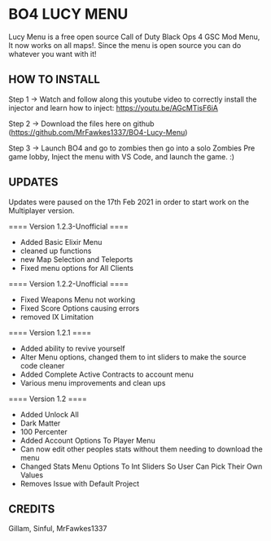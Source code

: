 # BO4 LUCY MENU
Lucy Menu is a free open source Call of Duty Black Ops 4 GSC Mod Menu, It now works on all maps!. Since the menu is open source you can do whatever you want with it!

## HOW TO INSTALL
Step 1 -> Watch and follow along this youtube video to correctly install the injector and learn how to inject: https://youtu.be/AGcMTisF6iA

Step 2 -> Download the files here on github (https://github.com/MrFawkes1337/BO4-Lucy-Menu)

Step 3 -> Launch BO4 and go to zombies then go into a solo Zombies Pre game lobby, Inject the menu with VS Code, and launch the game. :)



## UPDATES
Updates were paused on the 17th Feb 2021 in order to start work on the Multiplayer version.


==== Version 1.2.3-Unofficial ====
 - Added Basic Elixir Menu
 - cleaned up functions
 - new Map Selection and Teleports
 - Fixed menu options for All Clients

==== Version 1.2.2-Unofficial ====
 - Fixed Weapons Menu not working
 - Fixed Score Options causing errors
 - removed IX Limitation
 
==== Version 1.2.1 ====
 - Added ability to revive yourself
 - Alter Menu options, changed them to int sliders to make the source code cleaner
 - Added Complete Active Contracts to account menu
 - Various menu improvements and clean ups 

==== Version 1.2 ====
 - Added Unlock All
 - Dark Matter
 - 100 Percenter
 - Added Account Options To Player Menu
 - Can now edit other peoples stats without them needing to download the menu
 - Changed Stats Menu Options To Int Sliders So User Can Pick Their Own Values
 - Removes Issue with Default Project



## CREDITS
Gillam,
Sinful,
MrFawkes1337
